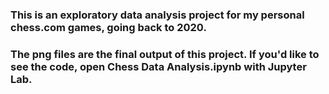 ### This is an exploratory data analysis project for my personal chess.com games, going back to 2020.

### The png files are the final output of this project. If you'd like to see the code, open Chess Data Analysis.ipynb with Jupyter Lab.
